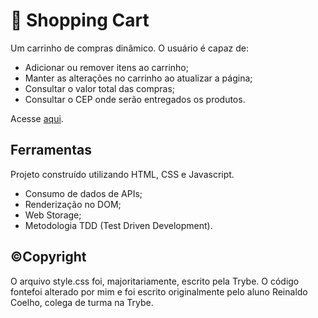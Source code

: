 # 🛒 Shopping Cart

Um carrinho de compras dinâmico. O usuário é capaz de:

- Adicionar ou remover itens ao carrinho;
- Manter as alterações no carrinho ao atualizar a página;
- Consultar o valor total das compras;
- Consultar o CEP onde serão entregados os produtos.

Acesse [aqui](https://matheuspaul.dev/).

## Ferramentas

Projeto construído utilizando HTML, CSS e Javascript.

- Consumo de dados de APIs;
- Renderização no DOM;
- Web Storage;
- Metodologia TDD (Test Driven Development).

## ©Copyright

O arquivo style.css foi, majoritariamente, escrito pela Trybe. O código fontefoi alterado por mim e foi escrito originalmente pelo aluno Reinaldo Coelho, colega de turma na Trybe.
